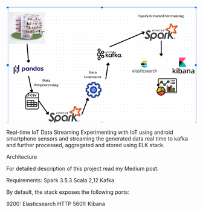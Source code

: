 ![Screenshot 2024-12-07 195013.png](https://github.com/Hauktkt/-real-time-IoT-data-streaming/blob/main/Screenshot%202024-12-07%20195013.png)

Real-time IoT Data Streaming
Experimenting with IoT using android smartphone sensors and streaming the generated data real time to kafka and further processed, aggregated and stored using ELK stack.

Architecture

For detailed description of this project read my Medium post.

Requirements:
Spark 3.5.3
Scala 2,12
Kafka

By default, the stack exposes the following ports:


9200: Elasticsearch HTTP
5601: Kibana
